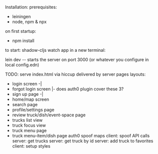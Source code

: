 Installation:
prerequisites:
  - leiningen
  - node, npm & npx

on first startup:
  - npm install

to start:
shadow-cljs watch app
in a new terminal:


lein dev  -- starts the server on port 3000 (or whatever you configure in local config.edn)

TODO:
serve index.html via hiccup delivered by server
pages layouts:
  - login screen        -|
  - forgot login screen  |- does auth0 plugin cover these 3?
  - sign up page        -|
  - home/map screen
  - search page
  - profile/settings page
  - review truck/dish/event-space page
  - trucks list view
  - truck focus view
  - truck menu page
  - truck menu-item/dish page
auth0
spoof maps
client: spoof API calls
server: get trucks
server: get truck by id
server: add truck to favorites
client: setup styles